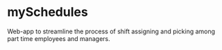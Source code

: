 # mySchedules
Web-app to streamline the process of shift assigning and picking among part time employees and managers.
